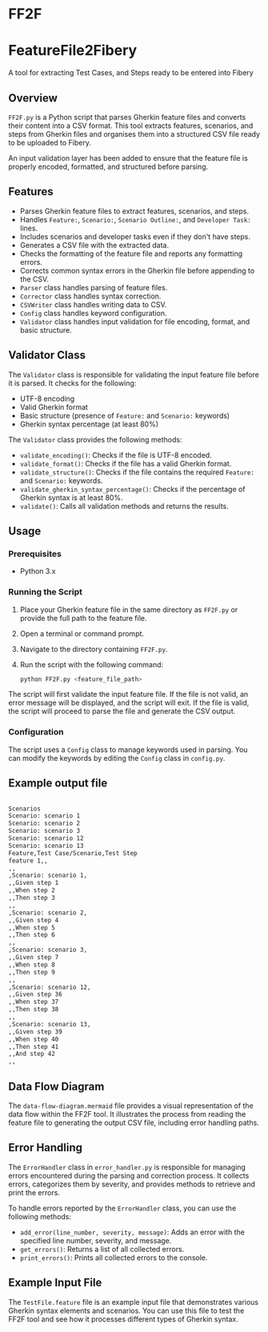 # FF2F
# FeatureFile2Fibery
A tool for extracting Test Cases, and Steps ready to be entered into Fibery 

## Overview

`FF2F.py` is a Python script that parses Gherkin feature files and converts their content into a CSV format. This tool extracts features, scenarios, and steps from Gherkin files and organises them into a structured CSV file ready to be uploaded to Fibery.

An input validation layer has been added to ensure that the feature file is properly encoded, formatted, and structured before parsing.

## Features

- Parses Gherkin feature files to extract features, scenarios, and steps.
- Handles `Feature:`, `Scenario:`, `Scenario Outline:`, and `Developer Task:` lines.
- Includes scenarios and developer tasks even if they don't have steps.
- Generates a CSV file with the extracted data.
- Checks the formatting of the feature file and reports any formatting errors.
- Corrects common syntax errors in the Gherkin file before appending to the CSV.
- `Parser` class handles parsing of feature files.
- `Corrector` class handles syntax correction.
- `CSVWriter` class handles writing data to CSV.
- `Config` class handles keyword configuration.
- `Validator` class handles input validation for file encoding, format, and basic structure.

## Validator Class

The `Validator` class is responsible for validating the input feature file before it is parsed. It checks for the following:

- UTF-8 encoding
- Valid Gherkin format
- Basic structure (presence of `Feature:` and `Scenario:` keywords)
- Gherkin syntax percentage (at least 80%)

The `Validator` class provides the following methods:

- `validate_encoding()`: Checks if the file is UTF-8 encoded.
- `validate_format()`: Checks if the file has a valid Gherkin format.
- `validate_structure()`: Checks if the file contains the required `Feature:` and `Scenario:` keywords.
- `validate_gherkin_syntax_percentage()`: Checks if the percentage of Gherkin syntax is at least 80%.
- `validate()`: Calls all validation methods and returns the results.

## Usage

### Prerequisites

- Python 3.x

### Running the Script

1. Place your Gherkin feature file in the same directory as `FF2F.py` or provide the full path to the feature file.
2. Open a terminal or command prompt.
3. Navigate to the directory containing `FF2F.py`.
4. Run the script with the following command:

   ```sh
   python FF2F.py <feature_file_path>
   ```

The script will first validate the input feature file. If the file is not valid, an error message will be displayed, and the script will exit. If the file is valid, the script will proceed to parse the file and generate the CSV output.

### Configuration

The script uses a `Config` class to manage keywords used in parsing. You can modify the keywords by editing the `Config` class in `config.py`.

## Example output file

   ```sh

Scenarios
Scenario: scenario 1
Scenario: scenario 2
Scenario: scenario 3
Scenario: scenario 12
Scenario: scenario 13
Feature,Test Case/Scenario,Test Step
feature 1,,
,,
,Scenario: scenario 1,
,,Given step 1
,,When step 2
,,Then step 3
,,
,Scenario: scenario 2,
,,Given step 4
,,When step 5
,,Then step 6
,,
,Scenario: scenario 3,
,,Given step 7
,,When step 8
,,Then step 9
,,
,Scenario: scenario 12,
,,Given step 36
,,When step 37
,,Then step 38
,,
,Scenario: scenario 13,
,,Given step 39
,,When step 40
,,Then step 41
,,And step 42
,,
   ```

## Data Flow Diagram

The `data-flow-diagram.mermaid` file provides a visual representation of the data flow within the FF2F tool. It illustrates the process from reading the feature file to generating the output CSV file, including error handling paths.

## Error Handling

The `ErrorHandler` class in `error_handler.py` is responsible for managing errors encountered during the parsing and correction process. It collects errors, categorizes them by severity, and provides methods to retrieve and print the errors.

To handle errors reported by the `ErrorHandler` class, you can use the following methods:

- `add_error(line_number, severity, message)`: Adds an error with the specified line number, severity, and message.
- `get_errors()`: Returns a list of all collected errors.
- `print_errors()`: Prints all collected errors to the console.

## Example Input File

The `TestFile.feature` file is an example input file that demonstrates various Gherkin syntax elements and scenarios. You can use this file to test the FF2F tool and see how it processes different types of Gherkin syntax.
